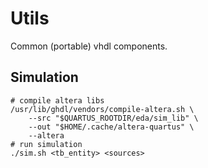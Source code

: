 # Utils

Common (portable) vhdl components.

## Simulation

```
# compile altera libs
/usr/lib/ghdl/vendors/compile-altera.sh \
    --src "$QUARTUS_ROOTDIR/eda/sim_lib" \
    --out "$HOME/.cache/altera-quartus" \
    --altera
# run simulation
./sim.sh <tb_entity> <sources>
```
